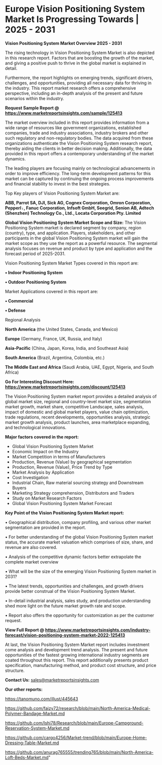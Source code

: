 # Europe Vision Positioning System Market Is Progressing Towards | 2025 - 2031

<Strong> Vision Positioning System Market Overview 2025 - 2031</strong>

The rising technology in Vision Positioning System Market is also depicted in this research report. Factors that are boosting the growth of the market, and giving a positive push to thrive in the global market is explained in detail.

Furthermore, the report highlights on emerging trends, significant drivers, challenges, and opportunities, providing all necessary data for thriving in the industry. This report market research offers a comprehensive perspective, including an in-depth analysis of the present and future scenarios within the industry.

<strong>Request Sample Report @ <a href=https://www.marketreportsinsights.com/sample/125413>https://www.marketreportsinsights.com/sample/125413</a></strong>

The market overview included in this report provides information from a wide range of resources like government organizations, established companies, trade and industry associations, industry brokers and other such regulatory and non-regulatory bodies. The data acquired from these organizations authenticate the Vision Positioning System research report, thereby aiding the clients in better decision making. Additionally, the data provided in this report offers a contemporary understanding of the market dynamics.

The leading players are focusing mainly on technological advancements in order to improve efficiency. The long-term development patterns for this market can be captured by continuing the ongoing process improvements and financial stability to invest in the best strategies.

Top Key players of Vision Positioning System Market are:

<strong>ABB, Parrot SA, DJI, Sick AG, Cognex Corporation, Omron Corporation, Pepperlᛧ, Fanuc Corporation, Infsoft GmbH, Seegrid, Senion AB, Adtech (Shenzhen) Technology Co., Ltd., Locata Corporation Pty. Limited</strong>

<strong><b>Global Vision Positioning System Market Scope and Size:</b></strong>
The Vision Positioning System market is declared segment by company, region (country), type, and application. Players, stakeholders, and other participants in the global Vision Positioning System market will gain the market scope as they use the report as a powerful resource. The segmental analysis focuses on revenue and product by type and application and the forecast period of 2025-2031.

Vision Positioning System Market Types covered in this report are:

<strong>• Indoor Positioning System

• Outdoor Positioning System</strong>

Market Applications covered in this report are:

<strong>• Commercial

• Defense</strong> 

Regional Analysis

<strong>North America</strong> (the United States, Canada, and Mexico)

<strong>Europe</strong> (Germany, France, UK, Russia, and Italy)

<strong>Asia-Pacific</strong> (China, Japan, Korea, India, and Southeast Asia)

<strong>South America</strong> (Brazil, Argentina, Colombia, etc.)

<strong>The Middle East and Africa</strong> (Saudi Arabia, UAE, Egypt, Nigeria, and South Africa)

<strong>Go For Interesting Discount Here: <a href=https://www.marketreportsinsights.com/discount/125413>https://www.marketreportsinsights.com/discount/125413</a></strong>

The Vision Positioning System market report provides a detailed analysis of global market size, regional and country-level market size, segmentation market growth, market share, competitive Landscape, sales analysis, impact of domestic and global market players, value chain optimization, trade regulations, recent developments, opportunities analysis, strategic market growth analysis, product launches, area marketplace expanding, and technological innovations.

<strong><b>Major factors covered in the report:</b></strong>
<ul>
  <li>Global Vision Positioning System Market </li>
  <li>Economic Impact on the Industry</li>
  <li>Market Competition in terms of Manufacturers</li>
  <li>Production, Revenue (Value) by geographical segmentation</li>
  <li>Production, Revenue (Value), Price Trend by Type</li>
  <li>Market Analysis by Application</li>
  <li>Cost Investigation</li>
  <li>Industrial Chain, Raw material sourcing strategy and Downstream Buyers</li>
  <li>Marketing Strategy comprehension, Distributors and Traders</li>
  <li>Study on Market Research Factors</li>
  <li>Global Vision Positioning System Market Forecast</li>
</ul>

<strong><b>Key Point of the Vision Positioning System Market report:</b></strong>

• Geographical distribution, company profiling, and various other market segmentation are provided in the report.

• For better understanding of the global Vision Positioning System market status, the accurate market valuation which comprises of size, share, and revenue are also covered.

• Analysis of the competitive dynamic factors better extrapolate the complete market overview

• What will be the size of the emerging Vision Positioning System market in 2031?

• The latest trends, opportunities and challenges, and growth drivers provide better construal of the Vision Positioning System Market.

• In-detail industrial analysis, sales study, and production understanding shed more light on the future market growth rate and scope.

• Report also offers the opportunity for customization as per the customer request.

<strong><b>View Full Report @ <a href=https://www.marketreportsinsights.com/industry-forecast/vision-positioning-system-market-2022-125413>https://www.marketreportsinsights.com/industry-forecast/vision-positioning-system-market-2022-125413</a></b></strong>


At last, the Vision Positioning System Market report includes investment come analysis and development trend analysis. The present and future opportunities of the fastest growing international industry segments are coated throughout this report. This report additionally presents product specification, manufacturing method, and product cost structure, and price structure.

<strong>Contact Us:</strong>
sales@marketreportsinsights.com

<strong>Our other reports:</strong>

<a href=https://tanomuno.com/illust/445643>https://tanomuno.com/illust/445643</a>

<a href=https://github.com/faizy72/research/blob/main/North-America-Medical-Polymer-Bandage-Market.md>https://github.com/faizy72/research/blob/main/North-America-Medical-Polymer-Bandage-Market.md</a>

<a href=https://github.com/Ishi78/Research/blob/main/Europe-Campground-Reservation-System-Market.md>https://github.com/Ishi78/Research/blob/main/Europe-Campground-Reservation-System-Market.md</a>

<a href=https://github.com/cargo4256/Market-trend/blob/main/Europe-Home-Dressing-Table-Market.md>https://github.com/cargo4256/Market-trend/blob/main/Europe-Home-Dressing-Table-Market.md</a>

<a href=https://github.com/anurag765555/trending765/blob/main/North-America-Loft-Beds-Market.md>https://github.com/anurag765555/trending765/blob/main/North-America-Loft-Beds-Market.md</a>"
